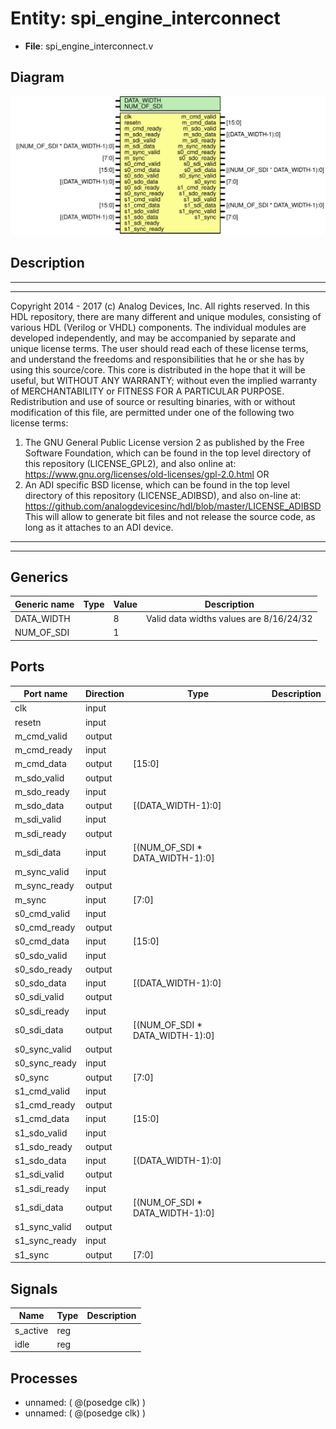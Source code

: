 # Entity: spi_engine_interconnect

- **File**: spi_engine_interconnect.v
## Diagram

![Diagram](spi_engine_interconnect.svg "Diagram")
## Description

***************************************************************************
 ***************************************************************************
 Copyright 2014 - 2017 (c) Analog Devices, Inc. All rights reserved.
 In this HDL repository, there are many different and unique modules, consisting
 of various HDL (Verilog or VHDL) components. The individual modules are
 developed independently, and may be accompanied by separate and unique license
 terms.
 The user should read each of these license terms, and understand the
 freedoms and responsibilities that he or she has by using this source/core.
 This core is distributed in the hope that it will be useful, but WITHOUT ANY
 WARRANTY; without even the implied warranty of MERCHANTABILITY or FITNESS FOR
 A PARTICULAR PURPOSE.
 Redistribution and use of source or resulting binaries, with or without modification
 of this file, are permitted under one of the following two license terms:
   1. The GNU General Public License version 2 as published by the
      Free Software Foundation, which can be found in the top level directory
      of this repository (LICENSE_GPL2), and also online at:
      <https://www.gnu.org/licenses/old-licenses/gpl-2.0.html>
 OR
   2. An ADI specific BSD license, which can be found in the top level directory
      of this repository (LICENSE_ADIBSD), and also on-line at:
      https://github.com/analogdevicesinc/hdl/blob/master/LICENSE_ADIBSD
      This will allow to generate bit files and not release the source code,
      as long as it attaches to an ADI device.
 ***************************************************************************
 ***************************************************************************
 
## Generics

| Generic name | Type | Value | Description                             |
| ------------ | ---- | ----- | --------------------------------------- |
| DATA_WIDTH   |      | 8     | Valid data widths values are 8/16/24/32 |
| NUM_OF_SDI   |      | 1     |                                         |
## Ports

| Port name     | Direction | Type                            | Description |
| ------------- | --------- | ------------------------------- | ----------- |
| clk           | input     |                                 |             |
| resetn        | input     |                                 |             |
| m_cmd_valid   | output    |                                 |             |
| m_cmd_ready   | input     |                                 |             |
| m_cmd_data    | output    | [15:0]                          |             |
| m_sdo_valid   | output    |                                 |             |
| m_sdo_ready   | input     |                                 |             |
| m_sdo_data    | output    | [(DATA_WIDTH-1):0]              |             |
| m_sdi_valid   | input     |                                 |             |
| m_sdi_ready   | output    |                                 |             |
| m_sdi_data    | input     | [(NUM_OF_SDI * DATA_WIDTH-1):0] |             |
| m_sync_valid  | input     |                                 |             |
| m_sync_ready  | output    |                                 |             |
| m_sync        | input     | [7:0]                           |             |
| s0_cmd_valid  | input     |                                 |             |
| s0_cmd_ready  | output    |                                 |             |
| s0_cmd_data   | input     | [15:0]                          |             |
| s0_sdo_valid  | input     |                                 |             |
| s0_sdo_ready  | output    |                                 |             |
| s0_sdo_data   | input     | [(DATA_WIDTH-1):0]              |             |
| s0_sdi_valid  | output    |                                 |             |
| s0_sdi_ready  | input     |                                 |             |
| s0_sdi_data   | output    | [(NUM_OF_SDI * DATA_WIDTH-1):0] |             |
| s0_sync_valid | output    |                                 |             |
| s0_sync_ready | input     |                                 |             |
| s0_sync       | output    | [7:0]                           |             |
| s1_cmd_valid  | input     |                                 |             |
| s1_cmd_ready  | output    |                                 |             |
| s1_cmd_data   | input     | [15:0]                          |             |
| s1_sdo_valid  | input     |                                 |             |
| s1_sdo_ready  | output    |                                 |             |
| s1_sdo_data   | input     | [(DATA_WIDTH-1):0]              |             |
| s1_sdi_valid  | output    |                                 |             |
| s1_sdi_ready  | input     |                                 |             |
| s1_sdi_data   | output    | [(NUM_OF_SDI * DATA_WIDTH-1):0] |             |
| s1_sync_valid | output    |                                 |             |
| s1_sync_ready | input     |                                 |             |
| s1_sync       | output    | [7:0]                           |             |
## Signals

| Name     | Type | Description |
| -------- | ---- | ----------- |
| s_active | reg  |             |
| idle     | reg  |             |
## Processes
- unnamed: ( @(posedge clk) )
- unnamed: ( @(posedge clk) )
